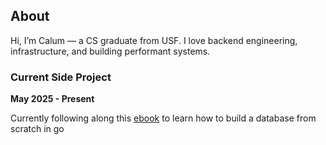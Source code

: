 ## About
Hi, I’m Calum — a CS graduate from USF. I love backend engineering, infrastructure, and building performant systems. 

### Current Side Project
**May 2025 - Present**

Currently following along this [ebook](https://build-your-own.org/database/#table-of-contents) to learn how to build a database from scratch in go
